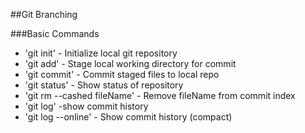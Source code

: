 ##Git Branching

###Basic Commands

* 'git init' - Initialize local git repository
* 'git add' - Stage local working directory for commit
* 'git commit' - Commit staged files  to local repo
* 'git status' - Show status of repository
* 'git rm --cashed fileName' - Remove fileName from commit index
* 'git log' -show commit history
* 'git log --online' - Show commit history (compact)
